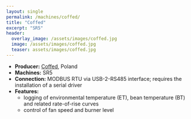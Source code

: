 ```yaml
---
layout: single
permalink: /machines/coffed/
title: "Coffed"
excerpt: "SR5"
header:
  overlay_image: /assets/images/coffed.jpg
  image: /assets/images/coffed.jpg
  teaser: assets/images/coffed.jpg
---
```

* __Producer:__ [Coffed](http://coffed.pl), Poland
* __Machines:__ SR5
* __Connection:__ MODBUS RTU via USB-2-RS485 interface; requires the installation of a serial driver
* __Features:__ 
  - logging of environmental temperature (ET), bean temperature (BT) and related rate-of-rise curves
  - control of fan speed and burner level